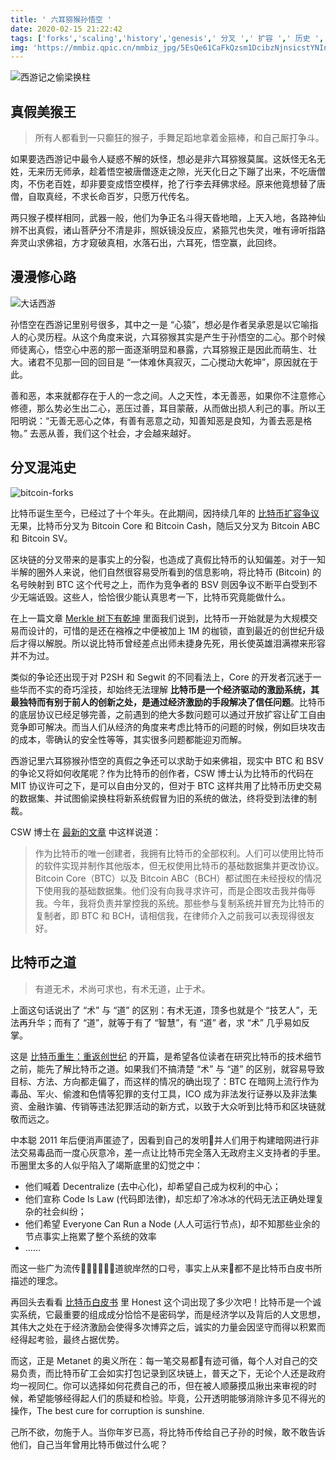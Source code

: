 ```yaml
---
title: ' 六耳猕猴孙悟空 '
date: 2020-02-15 21:22:42
tags: ['forks','scaling','history','genesis',' 分叉 ',' 扩容 ',' 历史 ',' 创世纪 ']
img: 'https://mmbiz.qpic.cn/mmbiz_jpg/5EsQe61CaFkQzsm1DcibzNjnsicstYNInZLXwmuIgPxqpgp7E0fGvjuptJCnnWoXXNCd92x7oibib9ibG9icOhyZW5dA/640?wx_fmt=jpeg&tp=webp&wxfrom=5&wx_lazy=1&wx_co=1'
---
```


![](https://i.ytimg.com/vi/AI-crnHpYB8/maxresdefault.jpg "西游记之偷梁换柱")

## 真假美猴王

> 所有人都看到一只癫狂的猴子，手舞足蹈地拿着金箍棒，和自己厮打争斗。

如果要选西游记中最令人疑惑不解的妖怪，想必是非六耳猕猴莫属。这妖怪无名无姓，无来历无师承，趁着悟空被唐僧逐走之隙，光天化日之下蹦了出来，不吃唐僧肉，不伤老百姓，却非要变成悟空模样，抢了行李去拜佛求经。原来他竟想替了唐僧，自取真经，不求长命百岁，只愿万代传名。

两只猴子模样相同，武器一般，他们为争正名斗得天昏地暗，上天入地，各路神仙辨不出真假，诸山菩萨分不清是非，照妖镜没反应，紧箍咒也失灵，唯有谛听指路奔灵山求佛祖，方才窥破真相，水落石出，六耳死，悟空赢，此回终。

## 漫漫修心路

![大话西游](https://pic4.zhimg.com/v2-646c576ef8578c7cfb2aa4f44b61e3d8_1200x500.jpg "大话西游")

孙悟空在西游记里别号很多，其中之一是 “心猿”，想必是作者吴承恩是以它喻指人的心灵历程。从这个角度来说，六耳猕猴其实是产生于孙悟空的二心。那个时候师徒离心，悟空心中恶的那一面逐渐明显和暴露，六耳猕猴正是因此而萌生、壮大。诸君不见那一回的回目是 “一体难休真寂灭，二心搅动大乾坤”，原因就在于此。

善和恶，本来就都存在于人的一念之间。人之天性，本无善恶，如果你不注意修心修德，那么势必生出二心，恶压过善，耳目蒙蔽，从而做出损人利己的事。所以王阳明说：“无善无恶心之体，有善有恶意之动，知善知恶是良知，为善去恶是格物。” 去恶从善，我们这个社会，才会越来越好。

## 分叉混沌史

![bitcoin-forks](https://d33wubrfki0l68.cloudfront.net/f79c675162fea26f2b8e3757708eb5c3b02c9d97/0aeb4/images/bitcoin-forks.png "比特币分叉")

比特币诞生至今，已经过了十个年头。在此期间，因持续几年的 [比特币扩容争议](http://www.bsvers.com/43.html "比特币扩容争议") 无果，比特币分叉为 Bitcoin Core 和 Bitcoin Cash，随后又分叉为 Bitcoin ABC 和 Bitcoin SV。

区块链的分叉带来的是事实上的分裂，也造成了真假比特币的认知偏差。对于一知半解的圈外人来说，他们自然很容易受所看到的信息影响，将比特币 (Bitcoin) 的名号映射到 BTC 这个代号之上，而作为竞争者的 BSV 则因争议不断平白受到不少无端诋毁。这些人，恰恰很少能认真思考一下，比特币究竟能做什么。

在上一篇文章 [Merkle 树下有乾坤](https://mp.weixin.qq.com/s/LSUQy-DpESp_yVpp88gR5w "Merkle 树下有乾坤") 里面我们说到，比特币一开始就是为大规模交易而设计的，可惜的是还在襁褓之中便被加上 1M 的枷锁，直到最近的创世纪升级后才得以解脱。所以说比特币曾经差点出师未捷身先死，用长使英雄泪满襟来形容并不为过。

类似的争论还出现于对 P2SH 和 Segwit 的不同看法上，Core 的开发者沉迷于一些华而不实的奇巧淫技，却始终无法理解 **比特币是一个经济驱动的激励系统，其最独特而有别于前人的创新之处，是通过经济激励的手段解决了信任问题**。比特币的底层协议已经足够完善，之前遇到的绝大多数问题可以通过开放扩容让矿工自由竞争即可解决。而当人们从经济的角度来考虑比特币的问题的时候，例如巨块攻击的成本，零确认的安全性等等，其实很多问题都能迎刃而解。

西游记里六耳猕猴孙悟空的真假之争还可以求助于如来佛祖，现实中 BTC 和 BSV 的争论又将如何收尾呢？作为比特币的创作者，CSW 博士认为比特币的代码在 MIT 协议许可之下，是可以自由分叉的，但对于 BTC 这样共用了比特币历史交易的数据集、并试图偷梁换柱将新系统假冒为旧的系统的做法，终将受到法律的制裁。

CSW 博士在 [最新的文章](https://mp.weixin.qq.com/s/OdKEaTF2YgJb36un_6TBMw "CSW: 分叉和假冒品") 中这样说道：

> 作为比特币的唯一创建者，我拥有比特币的全部权利。人们可以使用比特币的软件实现并制作其他版本，但无权使用比特币的基础数据集并更改协议。Bitcoin Core（BTC）以及 Bitcoin ABC（BCH）都试图在未经授权的情况下使用我的基础数据集。他们没有向我寻求许可，而是企图攻击我并侮辱我。今年，我将负责并掌控我的系统。那些参与复制系统并冒充为比特币的复制者，即 BTC 和 BCH，请相信我，在律师介入之前我可以表现得很友好。

## 比特币之道

> 有道无术，术尚可求也，有术无道，止于术。

上面这句话说出了 “术” 与 “道” 的区别：有术无道，顶多也就是个 “技艺人”，无法再升华；而有了 “道”，就等于有了 “智慧”，有 “道” 者，求 “术” 几乎易如反掌。

这是 [比特币重生：重返创世纪](https://metanet.press/ "比特币重生：重返创世纪") 的开篇，是希望各位读者在研究比特币的技术细节之前，能先了解比特币之道。如果我们不搞清楚 “术” 与 “道” 的区别，就容易导致目标、方法、方向都走偏了，而这样的情况的确出现了：BTC 在暗网上流行作为毒品、军火、偷渡和色情等犯罪的支付工具，ICO 成为非法发行证券以及非法集资、金融诈骗、传销等违法犯罪活动的新方式，以致于大众听到比特币和区块链就敬而远之。

中本聪 2011 年后便消声匿迹了，因看到自己的发明并人们用于构建暗网进行非法交易毒品而一度心灰意冷，差一点让比特币完全落入无政府主义支持者的手里。币圈里太多的人似乎陷入了竭斯底里的幻觉之中：

* 他们喊着 Decentralize (去中心化)，却希望自己成为权利的中心；
* 他们宣称 Code Is Law (代码即法律)，却忘却了冷冰冰的代码无法正确处理复杂的社会纠纷；
* 他们希望 Everyone Can Run a Node (人人可运行节点)，却不知那些业余的节点事实上拖累了整个系统的效率
* ……

而这一些广为流传道貌岸然的口号，事实上从来都不是比特币白皮书所描述的理念。

再回头去看看 [比特币白皮书](https://nakamotoinstitute.org/bitcoin/ "Bitcoin: A Peer-to-Peer Electronic Cash System") 里 Honest 这个词出现了多少次吧！比特币是一个诚实系统，它最重要的组成成分恰恰不是密码学，而是经济学以及背后的人文思想，其伟大之处在于经济激励会使得多次博弈之后，诚实的力量会因坚守而得以积累而经得起考验，最终占据优势。

而这，正是 Metanet 的奥义所在：每一笔交易都有迹可循，每个人对自己的交易负责，而比特币矿工会如实打包记录到区块链上，普天之下，无论个人还是政府均一视同仁。你可以选择如何花费自己的币，但在被人顺藤摸瓜揪出来审视的时候，希望能够经得起人们的质疑和检验。毕竟，公开透明能够消除许多见不得光的操作，The best cure for corruption is sunshine.

己所不欲，勿施于人。当你年岁已高，将比特币传给自己子孙的时候，敢不敢告诉他们，自己当年曾用比特币做过什么呢？

